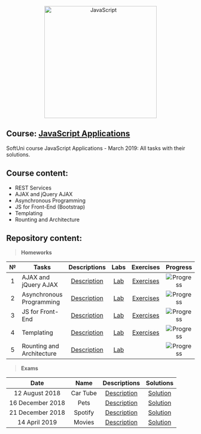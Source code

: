<p align="center">
	<a href="https://www.javascript.com/"><img src="https://upload.wikimedia.org/wikipedia/commons/thumb/9/99/Unofficial_JavaScript_logo_2.svg/512px-Unofficial_JavaScript_logo_2.svg.png" alt="JavaScript" width="300" align="center"></a>
<p>

## Course: [JavaScript Applications](https://softuni.bg/trainings/2249/js-applications-march-2019)
SoftUni course JavaScript Applications - March 2019: All tasks with their solutions.

## Course content:
- REST Services
- AJAX and jQuery AJAX
- Asynchronous Programming
- JS for Front-End (Bootstrap)
- Templating
- Rounting and Architecture

## Repository content:

> **Homeworks**

№   |Tasks							|Descriptions																							| Labs																												| Exercises																													|Progress																													
:--:|-------------------------------|:-----------------------------------------------------------------------------------------------------:|:-----------------------------------------------------------------------------------------------------------------:|:-------------------------------------------------------------------------------------------------------------------------:|:-------------:
1	|AJAX and jQuery AJAX			|[Description](https://github.com/dobroslav-atanasov/JavaScript-Applications/tree/master/Resources)		|[Lab](https://github.com/dobroslav-atanasov/JavaScript-Applications/tree/master/01.AJAXAndJQueryAJAX-Lab)			|[Exercises](https://github.com/dobroslav-atanasov/JavaScript-Applications/tree/master/02.AJAXAndJQueryAJAX-Exercises)		|![Progress](http://progressed.io/bar/100?title=completed)
2	|Asynchronous Programming		|[Description](https://github.com/dobroslav-atanasov/JavaScript-Applications/tree/master/Resources)		|[Lab](https://github.com/dobroslav-atanasov/JavaScript-Applications/tree/master/03.AsynchronousProgramming-Lab)	|[Exercises](https://github.com/dobroslav-atanasov/JavaScript-Applications/tree/master/04.AsynchronousProgramming-Exercises)|![Progress](http://progressed.io/bar/100?title=completed)
3	|JS for Front-End				|[Description](https://github.com/dobroslav-atanasov/JavaScript-Applications/tree/master/Resources)		|[Lab](https://github.com/dobroslav-atanasov/JavaScript-Applications/tree/master/05.JSForFrondEnd-Lab)				|[Exercises](https://github.com/dobroslav-atanasov/JavaScript-Applications/tree/master/06.JSForFrondEnd-Exercises)			|![Progress](http://progressed.io/bar/100?title=completed)
4	|Templating						|[Description](https://github.com/dobroslav-atanasov/JavaScript-Applications/tree/master/Resources)		|[Lab](https://github.com/dobroslav-atanasov/JavaScript-Applications/tree/master/07.Templating-Lab)					|[Exercises](https://github.com/dobroslav-atanasov/JavaScript-Applications/tree/master/08.Templating-Exercises)				|![Progress](http://progressed.io/bar/100?title=completed)
5	|Rounting and Architecture		|[Description](https://github.com/dobroslav-atanasov/JavaScript-Applications/tree/master/Resources)		|[Lab](https://github.com/dobroslav-atanasov/JavaScript-Applications/tree/master/09.RountingAndArchitecture-Lab)	|																															|![Progress](http://progressed.io/bar/100?title=completed)

> **Exams**

|Date				|Name		|Descriptions																											|Solutions
|:-----------------:|:---------:|:---------------------------------------------------------------------------------------------------------------------:|:----------:
|12 August 2018		|Car Tube	|[Description](https://github.com/dobroslav-atanasov/JavaScript-Applications/tree/master/Resources/Exam-12.08.2018)		|[Solution](https://github.com/dobroslav-atanasov/JavaScript-Applications/tree/master/Exam-12.08.2018)
|16 December 2018	|Pets		|[Description](https://github.com/dobroslav-atanasov/JavaScript-Applications/tree/master/Resources/Exam-16.12.2018)		|[Solution](https://github.com/dobroslav-atanasov/JavaScript-Applications/tree/master/Exam-16.12.2018)
|21 December 2018	|Spotify	|[Description](https://github.com/dobroslav-atanasov/JavaScript-Applications/tree/master/Resources/Exam-21.12.2018)		|[Solution](https://github.com/dobroslav-atanasov/JavaScript-Applications/tree/master/Exam-21.12.2018)
|14 April 2019		|Movies		|[Description](https://github.com/dobroslav-atanasov/JavaScript-Applications/tree/master/Resources/Exam-14.04.2019)		|[Solution](https://github.com/dobroslav-atanasov/JavaScript-Applications/tree/master/Exam-14.04.2019)
